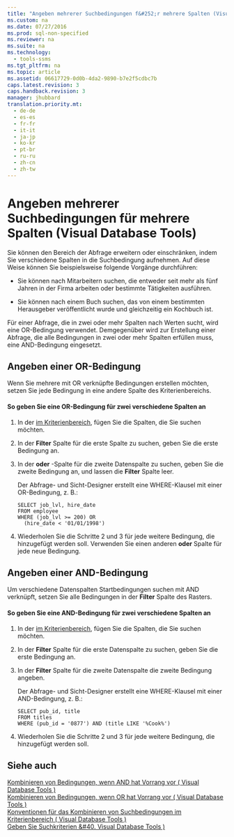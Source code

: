 ```yaml
---
title: "Angeben mehrerer Suchbedingungen f&#252;r mehrere Spalten (Visual Database Tools)"
ms.custom: na
ms.date: 07/27/2016
ms.prod: sql-non-specified
ms.reviewer: na
ms.suite: na
ms.technology: 
  - tools-ssms
ms.tgt_pltfrm: na
ms.topic: article
ms.assetid: 06617729-0d0b-4da2-9890-b7e2f5cdbc7b
caps.latest.revision: 3
caps.handback.revision: 3
manager: jhubbard
translation.priority.mt: 
  - de-de
  - es-es
  - fr-fr
  - it-it
  - ja-jp
  - ko-kr
  - pt-br
  - ru-ru
  - zh-cn
  - zh-tw
---
```

# Angeben mehrerer Suchbedingungen f&#252;r mehrere Spalten (Visual Database Tools)
Sie können den Bereich der Abfrage erweitern oder einschränken, indem Sie verschiedene Spalten in die Suchbedingung aufnehmen. Auf diese Weise können Sie beispielsweise folgende Vorgänge durchführen:  
  
-   Sie können nach Mitarbeitern suchen, die entweder seit mehr als fünf Jahren in der Firma arbeiten oder bestimmte Tätigkeiten ausführen.  
  
-   Sie können nach einem Buch suchen, das von einem bestimmten Herausgeber veröffentlicht wurde und gleichzeitig ein Kochbuch ist.  
  
Für einer Abfrage, die in zwei oder mehr Spalten nach Werten sucht, wird eine OR-Bedingung verwendet. Demgegenüber wird zur Erstellung einer Abfrage, die alle Bedingungen in zwei oder mehr Spalten erfüllen muss, eine AND-Bedingung eingesetzt.  
  
## Angeben einer OR-Bedingung  
Wenn Sie mehrere mit OR verknüpfte Bedingungen erstellen möchten, setzen Sie jede Bedingung in eine andere Spalte des Kriterienbereichs.  
  
#### So geben Sie eine OR-Bedingung für zwei verschiedene Spalten an  
  
1.  In der [im Kriterienbereich](../content/Criteria-Pane--Visual-Database-Tools-.md), fügen Sie die Spalten, die Sie suchen möchten.  
  
2.  In der **Filter** Spalte für die erste Spalte zu suchen, geben Sie die erste Bedingung an.  
  
3.  In der **oder** -Spalte für die zweite Datenspalte zu suchen, geben Sie die zweite Bedingung an, und lassen die **Filter** Spalte leer.  
  
    Der Abfrage- und Sicht-Designer erstellt eine WHERE-Klausel mit einer OR-Bedingung, z. B.:  
  
    ```  
    SELECT job_lvl, hire_date  
    FROM employee  
    WHERE (job_lvl >= 200) OR   
      (hire_date < '01/01/1998')  
    ```  
  
4.  Wiederholen Sie die Schritte 2 und 3 für jede weitere Bedingung, die hinzugefügt werden soll. Verwenden Sie einen anderen **oder** Spalte für jede neue Bedingung.  
  
## Angeben einer AND-Bedingung  
Um verschiedene Datenspalten Startbedingungen suchen mit AND verknüpft, setzen Sie alle Bedingungen in der **Filter** Spalte des Rasters.  
  
#### So geben Sie eine AND-Bedingung für zwei verschiedene Spalten an  
  
1.  In der [im Kriterienbereich](../content/Criteria-Pane--Visual-Database-Tools-.md), fügen Sie die Spalten, die Sie suchen möchten.  
  
2.  In der **Filter** Spalte für die erste Datenspalte zu suchen, geben Sie die erste Bedingung an.  
  
3.  In der **Filter** Spalte für die zweite Datenspalte die zweite Bedingung angeben.  
  
    Der Abfrage- und Sicht-Designer erstellt eine WHERE-Klausel mit einer AND-Bedingung, z. B.:  
  
    ```  
    SELECT pub_id, title  
    FROM titles  
    WHERE (pub_id = '0877') AND (title LIKE '%Cook%')  
    ```  
  
4.  Wiederholen Sie die Schritte 2 und 3 für jede weitere Bedingung, die hinzugefügt werden soll.  
  
## Siehe auch  
[Kombinieren von Bedingungen, wenn AND hat Vorrang vor &#40; Visual Database Tools &#41;](../content/Combine-Conditions-When-AND-Has-Precedence--Visual-Database-Tools-.md)  
[Kombinieren von Bedingungen, wenn OR hat Vorrang vor &#40; Visual Database Tools &#41;](../content/Combine-Conditions-When-OR-Has-Precedence--Visual-Database-Tools-.md)  
[Konventionen für das Kombinieren von Suchbedingungen im Kriterienbereich &#40; Visual Database Tools &#41;](../content/Conventions-for-Combining-Search-Conditions-in-the-Criteria-Pane--Visual-Database-Tools-.md)  
[Geben Sie Suchkriterien &#40. Visual Database Tools &#41;](../content/Specify-Search-Criteria--Visual-Database-Tools-.md)  
  
